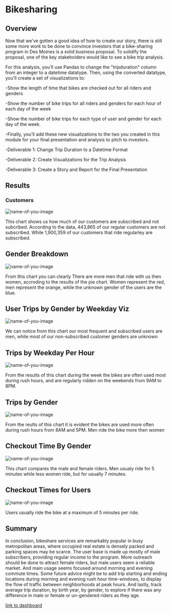 # Bikesharing

## Overview
Now that we've gotten a good idea of how to create our story, there is still some more work to be done to convince investors that a bike-sharing program in Des Moines is a solid business proposal. To solidify the proposal, one of the key stakeholders would like to see a bike trip analysis.

For this analysis, you’ll use Pandas to change the "tripduration" column from an integer to a datetime datatype. Then, using the converted datatype, you’ll create a set of visualizations to:

-Show the length of time that bikes are checked out for all riders and genders  

-Show the number of bike trips for all riders and genders for each hour of each day of the week  

-Show the number of bike trips for each type of user and gender for each day of the week. 

-Finally, you’ll add these new visualizations to the two you created in this module for your final presentation and analysis to pitch to investors. 

-Deliverable 1: Change Trip Duration to a Datetime Format 

-Deliverable 2: Create Visualizations for the Trip Analysis

-Deliverable 3: Create a Story and Report for the Final Presentation  

## Results

### Customers

![name-of-you-image](https://github.com/skinnytwinvale/Bikesharing/blob/40200b1cd3dc1b432d1d8fb9103e65e871c041a5/images/Customers.png)

This chart shows us how much of our customers are subscribed and not subcribed. According to the data, 443,865 of our regular customers are not subscribed. While 1,900,359 of our customers that ride regularley are subscribed.

## Gender Breakdown

![name-of-you-image](https://github.com/skinnytwinvale/Bikesharing/blob/25630fdd184fa17d4579c93b32a70295854bfdf9/images/gender%20breakdown.png)

From this chart you can clearly There are more men that ride with us then women, accroding to the results of the pie chart. Women represent the red, men represent the orange, while the unknown gender of the users are the blue.

## User Trips by Gender by Weekday Viz

![name-of-you-image](https://github.com/skinnytwinvale/Bikesharing/blob/25630fdd184fa17d4579c93b32a70295854bfdf9/images/User%20trips%20by%20gender.png)

We can notice from this chart our most frequent and subscribed users are men, while most of our non-subscribed customer genders are unknown

## Trips by Weekday Per Hour

![name-of-you-image](https://github.com/skinnytwinvale/Bikesharing/blob/25630fdd184fa17d4579c93b32a70295854bfdf9/images/trips%20by%20weekday%20per%20hour.png)

From the results of this chart during the week the bikes are often used most during rush hours, and are regularly ridden on the weekends from 9AM to 8PM.

## Trips by Gender

![name-of-you-image](https://github.com/skinnytwinvale/Bikesharing/blob/71091c82b523f4bd50e45c68eb6e66acb20040f1/images/Trips%20by%20Gender.png)

From the reults of this chart it is evident the bikes are used more often during rush hours from 8AM and 5PM. Men ride the bike more then women

## Checkout Time By Gender

![name-of-you-image](https://github.com/skinnytwinvale/Bikesharing/blob/71091c82b523f4bd50e45c68eb6e66acb20040f1/images/checkout%20times%20by%20gender.png)

This chart compares the male and female riders. Men usualy ride for 5 minutes while less women ride, but for usually 7 minutes.

## Checkout Times for Users

![name-of-you-image](https://github.com/skinnytwinvale/Bikesharing/blob/71091c82b523f4bd50e45c68eb6e66acb20040f1/images/checkout%20times%20for%20users.png)

Users usually ride the bike at a maximum of 5 minutes per ride.

## Summary

In conclusion, bikeshare services are remarkably popular in busy metropolitan areas, where occupied real estate is densely packed and parking spaces may be scarce. The user base is made up mostly of male subscribers, providing regular income to the program. More outreach should be done to attract female riders, but male users seem a reliable market. And main usage seems focused around morning and evening commute times. Some future advice might be to add trip starting and ending locations during morning and evening rush hour time-windows, to display the flow of traffic between neighborhoods at peak hours. And lastly, track average trip duration, by birth year, by gender, to explore if there was any difference in male or female or un-gendered riders as they age.


[link to dashboard](https://public.tableau.com/views/NYCBIKE_CHALLENGE/NYCBIKE_CHALLENGE?:language=en-US&publish=yes&:display_count=n&:origin=viz_share_link)
